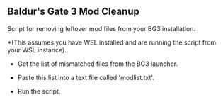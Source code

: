 ## Baldur's Gate 3 Mod Cleanup

Script for removing leftover mod files from your BG3 installation.

*(This assumes you have WSL installed and are running the script from your WSL instance).

- Get the list of mismatched files from the BG3 launcher.

- Paste this list into a text file called 'modlist.txt'.

- Run the script.

